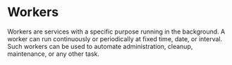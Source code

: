 
# Workers

Workers are services with a specific purpose running in the background. A worker can run continuously or periodically at fixed time, date, or interval. Such workers can be used to automate administration, cleanup, maintenance, or any other task.
